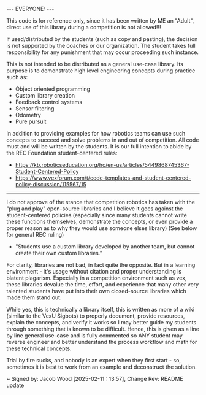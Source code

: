 --- EVERYONE: ---

This code is for reference only, since it has been written by ME an "Adult", 
direct use of this library during a competition is not allowed!!!

If used/distributed by the students (such as copy and pasting), the decision is not supported by the 
coaches or our organization. The student takes full responsibility for any punishment that may occur 
proceeding such instance.

This is not intended to be distributed as a general use-case library. Its purpose is to demonstrate 
high level engineering concepts during practice such as:
 - Object oriented programming
 - Custom library creation
 - Feedback control systems
 - Sensor filtering
 - Odometry
 - Pure pursuit

In addition to providing examples for how robotics teams can use such concepts to succeed and solve problems in and 
out of competition. All code must and will be written by the students. It is our full intention to abide
by the REC Foundation student-centered rules: 

 - https://kb.roboticseducation.org/hc/en-us/articles/5449868745367-Student-Centered-Policy 
 - https://www.vexforum.com/t/code-templates-and-student-centered-policy-discussion/115567/15
 
-----------------------------------------------------------------------------------------------------------------------------

I do not approve of the stance that competition robotics has taken with the "plug and play" open-source libraries and I believe 
it goes against the student-centered policies (especially since many students cannot write these functions themselves, demonstrate the concepts,
or even provide a proper reason as to why they would use someone elses library)
(See below for general REC ruling) 
- "Students use a custom library developed by another team, but cannot create their own custom libraries." 

For clarity, libraries are not bad, in fact quite the opposite. But in a learning environment - it's usage without citation and proper understanding is blatent plagarism. 
Especially in a competition environment such as vex, these libraries devalue the time, effort, and experience that many other very talented students have put into their 
own closed-source libraries which made them stand out.

While yes, this is technically a library itself, this is written as more of a wiki (similar to the VexU Sigbots) to properly document, provide resources, 
explain the concepts, and verify it works so I may better guide my students through something that is known to be difficult. Hence, this is given as a line 
by line general use-case and is fully commented so ANY student may reverse engineer and better understand the process workflow and math for these technical concepts. 

Trial by fire sucks, and nobody is an expert when they first start - so, sometimes it is best to work from an example and deconstruct the solution.

~ Signed by: Jacob Wood [2025-02-11 : 13:57], Change Rev: README update
